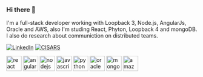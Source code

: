 ### Hi there 👋

I'm a full-stack developer working with Loopback 3, Node.js, AngularJs, Oracle and AWS, also I'm studing React, Phyton, Loopback 4 and mongoDB. I also do research about communiction on distributed teams.

<p align="left">
	<a href="https://www.linkedin.com/in/gfernandes410"><img src="https://img.shields.io/badge/LinkedIn--_.svg?style=social&logo=linkedin" alt="LinkedIn"></a>
	<a href="https://github.com/gfernandes410/cisars./blob/master/Artigo%20Gabriel%20Fernandes%20vs%202.3.pdf"><img src="https://img.shields.io/badge/paper-CISARS-lightgrey" alt="CISARS"></a>
</p>

<p align="left">
	<img src="https://konpa.github.io/devicon/devicon.git/icons/react/react-original-wordmark.svg" alt="react" width="40" height="40"/> 
	<img src="https://konpa.github.io/devicon/devicon.git/icons/angularjs/angularjs-original.svg" alt="angularjs" width="40" height="40"/> 
	<img src="https://konpa.github.io/devicon/devicon.git/icons/nodejs/nodejs-original-wordmark.svg" alt="nodejs" width="40" height="40"/> 
	<img src="https://konpa.github.io/devicon/devicon.git/icons/javascript/javascript-original.svg" alt="javascript" width="40" height="40"/> 
	<img src="https://konpa.github.io/devicon/devicon.git/icons/python/python-original-wordmark.svg" alt="python" width="40" height="40"/>
	<img src="https://konpa.github.io/devicon/devicon.git/icons/oracle/oracle-original.svg" alt="oracle" width="40" height="40"/>
	<img src="https://konpa.github.io/devicon/devicon.git/icons/mongodb/mongodb-original-wordmark.svg" alt="mongodb" width="40" height="40"/> 
	<img src="https://konpa.github.io/devicon/devicon.git/icons/amazonwebservices/amazonwebservices-original-wordmark.svg" alt="amazonwebservices" width="40" height="40"/> 
</p>
